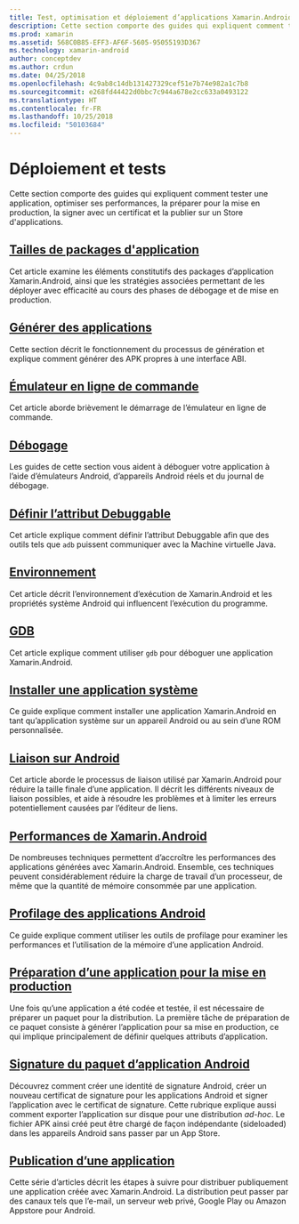 ```yaml
---
title: Test, optimisation et déploiement d’applications Xamarin.Android
description: Cette section comporte des guides qui expliquent comment tester une application, optimiser ses performances, la préparer pour la mise en production, la signer avec un certificat et la publier sur un Store d'applications.
ms.prod: xamarin
ms.assetid: 568C0B85-EFF3-AF6F-5605-95055193D367
ms.technology: xamarin-android
author: conceptdev
ms.author: crdun
ms.date: 04/25/2018
ms.openlocfilehash: 4c9ab8c14db131427329cef51e7b74e982a1c7b8
ms.sourcegitcommit: e268fd44422d0bbc7c944a678e2cc633a0493122
ms.translationtype: HT
ms.contentlocale: fr-FR
ms.lasthandoff: 10/25/2018
ms.locfileid: "50103684"
---
```

# <a name="deployment-and-testing"></a>Déploiement et tests

Cette section comporte des guides qui expliquent comment tester une application, optimiser ses performances, la préparer pour la mise en production, la signer avec un certificat et la publier sur un Store d'applications.


##  <a name="application-package-sizesapp-package-sizemd"></a>[Tailles de packages d'application](app-package-size.md)

Cet article examine les éléments constitutifs des packages d’application Xamarin.Android, ainsi que les stratégies associées permettant de les déployer avec efficacité au cours des phases de débogage et de mise en production.

##  <a name="building-appsbuilding-appsindexmd"></a>[Générer des applications](building-apps/index.md)

Cette section décrit le fonctionnement du processus de génération et explique comment générer des APK propres à une interface ABI.

##  <a name="command-line-emulatorcommand-line-emulatormd"></a>[Émulateur en ligne de commande](command-line-emulator.md)

Cet article aborde brièvement le démarrage de l’émulateur en ligne de commande.

## <a name="debuggingandroiddeploy-testdebuggingindexmd"></a>[Débogage](~/android/deploy-test/debugging/index.md)

Les guides de cette section vous aident à déboguer votre application à l’aide d’émulateurs Android, d’appareils Android réels et du journal de débogage.

##  <a name="setting-the-debuggable-attributeandroiddeploy-testdebuggable-attributemd"></a>[Définir l’attribut Debuggable](~/android/deploy-test/debuggable-attribute.md)

Cet article explique comment définir l’attribut Debuggable afin que des outils tels que `adb` puissent communiquer avec la Machine virtuelle Java.

##  <a name="environmentenvironmentmd"></a>[Environnement](environment.md)

Cet article décrit l’environnement d’exécution de Xamarin.Android et les propriétés système Android qui influencent l’exécution du programme.

##  <a name="gdbgdbmd"></a>[GDB](gdb.md)

Cet article explique comment utiliser `gdb` pour déboguer une application Xamarin.Android.

##  <a name="installing-a-system-appinstall-system-appmd"></a>[Installer une application système](install-system-app.md)

Ce guide explique comment installer une application Xamarin.Android en tant qu’application système sur un appareil Android ou au sein d’une ROM personnalisée.

##  <a name="linking-on-androidlinkermd"></a>[Liaison sur Android](linker.md)

Cet article aborde le processus de liaison utilisé par Xamarin.Android pour réduire la taille finale d’une application. Il décrit les différents niveaux de liaison possibles, et aide à résoudre les problèmes et à limiter les erreurs potentiellement causées par l’éditeur de liens.

## <a name="xamarinandroid-performanceandroiddeploy-testperformancemd"></a>[Performances de Xamarin.Android](~/android/deploy-test/performance.md)

De nombreuses techniques permettent d’accroître les performances des applications générées avec Xamarin.Android. Ensemble, ces techniques peuvent considérablement réduire la charge de travail d’un processeur, de même que la quantité de mémoire consommée par une application.

## <a name="profiling-android-appsandroiddeploy-testprofilingmd"></a>[Profilage des applications Android](~/android/deploy-test/profiling.md)

Ce guide explique comment utiliser les outils de profilage pour examiner les performances et l’utilisation de la mémoire d’une application Android.


## <a name="preparing-an-application-for-releaseandroiddeploy-testrelease-prepindexmd"></a>[Préparation d’une application pour la mise en production](~/android/deploy-test/release-prep/index.md)

Une fois qu’une application a été codée et testée, il est nécessaire de préparer un paquet pour la distribution. La première tâche de préparation de ce paquet consiste à générer l’application pour sa mise en production, ce qui implique principalement de définir quelques attributs d’application.

## <a name="signing-the-android-application-packageandroiddeploy-testsigningindexmd"></a>[Signature du paquet d’application Android](~/android/deploy-test/signing/index.md)

Découvrez comment créer une identité de signature Android, créer un nouveau certificat de signature pour les applications Android et signer l’application avec le certificat de signature. Cette rubrique explique aussi comment exporter l’application sur disque pour une distribution *ad-hoc*. Le fichier APK ainsi créé peut être chargé de façon indépendante (sideloaded) dans les appareils Android sans passer par un App Store.

## <a name="publishing-an-applicationandroiddeploy-testpublishingindexmd"></a>[Publication d’une application](~/android/deploy-test/publishing/index.md)

Cette série d’articles décrit les étapes à suivre pour distribuer publiquement une application créée avec Xamarin.Android. La distribution peut passer par des canaux tels que l’e-mail, un serveur web privé, Google Play ou Amazon Appstore pour Android.
